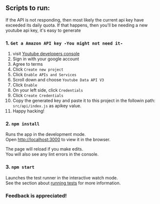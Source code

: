 ## Scripts to run:

If the API is not responding, then most likely the current api key have exceeded its daily quota. If that happens, then you'll be needing a new youtube api key, it's easy to generate

### 1. `Get a Amazon API key -You might not need it-`

1. visit [Youtube developers console](https://console.developers.google.com/)
2. Sign in with your google account
3. Agree to terms
4. Click `Create new project`
5. Click `Enable APIs and Services`
6. Scroll down and choose `Youtube Data API V3`
7. Click `Enable`
8. On your left side, click `Credentials`
9. Click `Create Credentials`
10. Copy the generated key and paste it to this project in the followin path: `src/api/index.js` as apikey value.
11. Happy hacking!

### 2. `npm install`

Runs the app in the development mode.<br />
Open [http://localhost:3000](http://localhost:3000) to view it in the browser.

The page will reload if you make edits.<br />
You will also see any lint errors in the console.

### 3. `npm start`

Launches the test runner in the interactive watch mode.<br />
See the section about [running tests](https://facebook.github.io/create-react-app/docs/running-tests) for more information.

### Feedback is appreciated!
